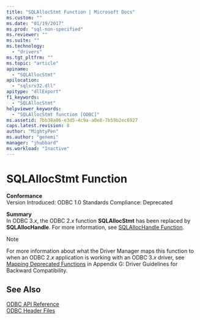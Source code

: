 ```yaml
---
title: "SQLAllocStmt Function | Microsoft Docs"
ms.custom: ""
ms.date: "01/19/2017"
ms.prod: "sql-non-specified"
ms.reviewer: ""
ms.suite: ""
ms.technology: 
  - "drivers"
ms.tgt_pltfrm: ""
ms.topic: "article"
apiname: 
  - "SQLAllocStmt"
apilocation: 
  - "sqlsrv32.dll"
apitype: "dllExport"
f1_keywords: 
  - "SQLAllocStmt"
helpviewer_keywords: 
  - "SQLAllocStmt function [ODBC]"
ms.assetid: 7bb38a06-e3d5-4c9a-a0e8-7b59b2ec6927
caps.latest.revision: 8
author: "MightyPen"
ms.author: "genemi"
manager: "jhubbard"
ms.workload: "Inactive"
---
```

# SQLAllocStmt Function
**Conformance**  
 Version Introduced: ODBC 1.0 Standards Compliance: Deprecated  
  
 **Summary**  
 In ODBC 3.*x*, the ODBC 2.*x* function **SQLAllocStmt** has been replaced by **SQLAllocHandle**. For more information, see [SQLAllocHandle Function](../../../odbc/reference/syntax/sqlallochandle-function.md).  
  
> [!NOTE]  
>  For more information about what the Driver Manager maps this function to when an ODBC 2.*x* application is working with an ODBC 3.*x* driver, see [Mapping Deprecated Functions](../../../odbc/reference/appendixes/mapping-deprecated-functions.md) in Appendix G: Driver Guidelines for Backward Compatibility.  
  
## See Also  
 [ODBC API Reference](../../../odbc/reference/syntax/odbc-api-reference.md)   
 [ODBC Header Files](../../../odbc/reference/install/odbc-header-files.md)
